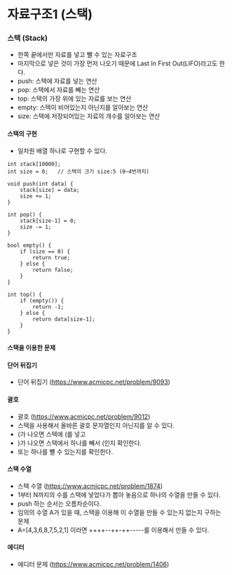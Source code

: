 # 자료구조1 (스택)


### 스택 (Stack)

- 한쪽 끝에서만 자료를 넣고 뺄 수 있는 자료구조
- 마지막으로 넣은 것이 가장 먼저 나오기 때문에 Last In First Out(LIFO)라고도 한다.
- push: 스택에 자료를 넣는 연산
- pop: 스택에서 자료를 빼는 연산
- top: 스택의 가장 위에 있는 자료를 보는 연산
- empty: 스택이 비어있는지 아닌지를 알아보는 연산
- size: 스택에 저장되어있는 자료의 개수를 알아보는 연산 


#### 스택의 구현

- 일차원 배열 하나로 구현할 수 있다.

```
int stack[10000];
int size = 0;   // 스택의 크기 size:5 (0~4번까지)

```

```
void push(int data) {
    stack[size] = data;
    size += 1;
}

```

```
int pop() {
    stack[size-1] = 0;
    size -= 1;
}
```

```
bool empty() {
    if (size == 0) {
        return true;
    } else {
        return false;
    }
}
```

```
int top() {
    if (empty()) {
        return -1;
    } else {
        return data[size-1];
    }
}
```


#### 스택을 이용한 문제

#### 단어 뒤집기 

- 단어 뒤집기 (https://www.acmicpc.net/problem/9093)

#### 괄호 

- 괄호 (https://www.acmicpc.net/problem/9012)
- 스택을 사용해서 올바른 괄호 문자열인지 아닌지를 알 수 있다.
- (가 나오면 스택에 (를 넣고
- )가 나오면 스택에서 하나를 빼서 (인지 확인한다.
- 또는 하나를 뺼 수 있는지를 확인한다. 


#### 스택 수열 

- 스택 수열 (https://www.acmicpc.net/problem/1874)
- 1부터 N까지의 수를 스택에 넣었다가 뽑아 놓음으로 하나의 수열을 만들 수 있다.
- push 하는 순서는 오름차순이다.
- 임의의 수열 A가 있을 때, 스택을 이용해 이 수열을 만들 수 있는지 없는지 구하는 문제
- A=[4,3,6,8,7,5,2,1] 이라면 ++++--++-++-----를 이용해서 만들 수 있다.


#### 에디터

- 에디터 문제 (https://www.acmicpc.net/problem/1406)